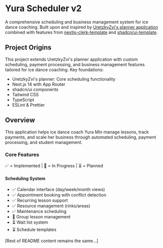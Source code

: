 # Yura Scheduler v2

A comprehensive scheduling and business management system for ice dance coaching. Built upon and inspired by [UretzkyZvi's planner application](https://github.com/UretzkyZvi/planner) combined with features from [nextjs-clerk-template](https://github.com/julabee/nextjs-clerk-template) and [shadcn/ui-template](https://github.com/shadcn/ui-template).

## Project Origins

This project extends UretzkyZvi's planner application with custom scheduling, payment processing, and business management features tailored for ice dance coaching. Key foundations:
- UretzkyZvi's planner: Core scheduling functionality
- Next.js 14 with App Router
- shadcn/ui components
- Tailwind CSS
- TypeScript
- ESLint & Prettier

## Overview

This application helps ice dance coach Yura Min manage lessons, track payments, and scale her business through automated scheduling, payment processing, and student management.

### Core Features

✅ = Implemented | 🚧 = In Progress | ⏳ = Planned

#### Scheduling System
- ✅ Calendar interface (day/week/month views)
- ✅ Appointment booking with conflict detection
- ✅ Recurring lesson support
- ✅ Resource management (rinks/areas)
- ✅ Maintenance scheduling
- 🚧 Group lesson management
- ⏳ Wait list system
- ⏳ Schedule templates

[Rest of README content remains the same...]